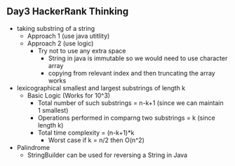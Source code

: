 ## Day3 HackerRank Thinking

- taking substring of a string 
  - Approach 1 (use java utitlity)
  - Approach 2 (use logic)
    - Try not to use any extra space
      - String in java is immutable so we would need to use character array
      - copying from relevant index and then truncating the array works
- lexicographical smallest and largest substrings of length k
  - Basic Logic (Works for 10^3)
    - Total number of such substrings = n-k+1 (since we can maintain 1 smallest)
    - Operations performed in comparng two substrings = k (since length k)
    - Total time complexity = (n-k+1)*k
      - Worst case if k = n/2 then O(n^2)
- Palindrome
  - StringBuilder can be used for reversing a String in Java